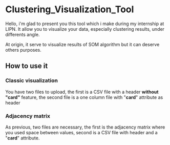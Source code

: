 Clustering_Visualization_Tool
=============================



Hello, i'm glad to present you this tool which i make during my internship at LIPN. It allow you to visualize your data, especially clustering results, under differents angle.

At origin, it serve to visualize results of SOM algorithm but it can deserve others purposes.


## **How to use it** ##
### Classic visualization ###
You have two files to upload, the first is a CSV file with a header **without "card"** feature, the second file is a one column file with "**card**" attribute as header
### Adjacency matrix ###
As previous, two files are necessary, the first is the adjacency matrix where you used space between values, second is a CSV file with header and a "**card**" attribute.



